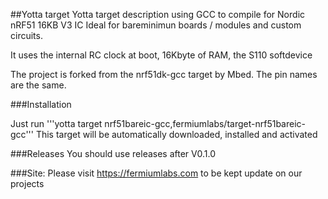##Yotta target
Yotta target description using GCC to compile for Nordic nRF51 16KB V3 IC
Ideal for bareminimun boards / modules and custom circuits.

It uses the internal RC clock at boot, 16Kbyte of RAM, the S110 softdevice

The project is forked from the nrf51dk-gcc target by Mbed.
The pin names are the same.

###Installation

Just run '''yotta target nrf51bareic-gcc,fermiumlabs/target-nrf51bareic-gcc'''
This target will be automatically downloaded, installed and activated

###Releases
You should use releases after V0.1.0

###Site:
Please visit https://fermiumlabs.com to be kept update on our projects
